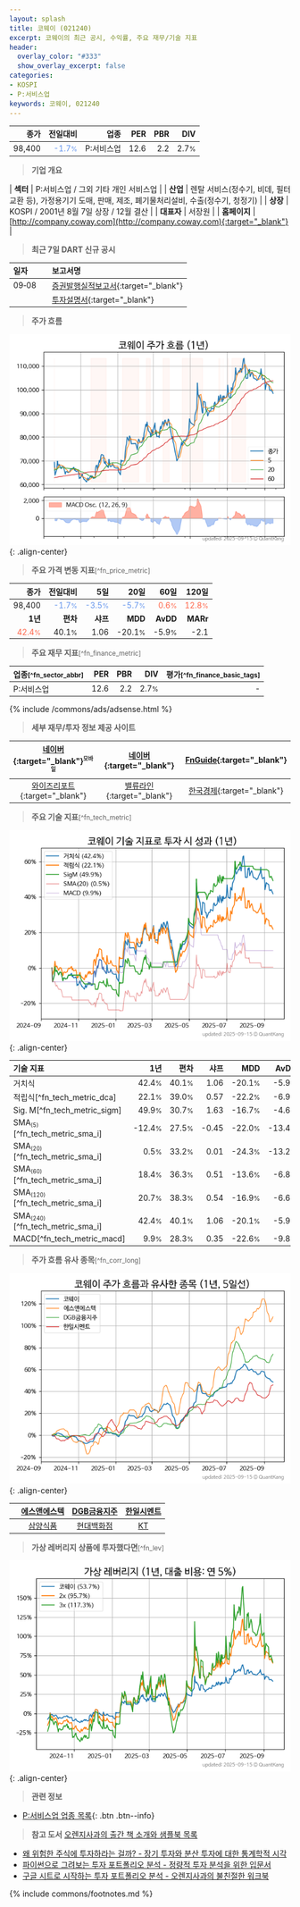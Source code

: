 ```yaml
---
layout: splash
title: 코웨이 (021240)
excerpt: 코웨이의 최근 공시, 수익률, 주요 재무/기술 지표
header:
  overlay_color: "#333"
  show_overlay_excerpt: false
categories:
- KOSPI
- P:서비스업
keywords: 코웨이, 021240
---
```


| **종가** | **전일대비** | **업종** | **PER** | **PBR** | **DIV** |
| -------: | -----------: | -------: | ------: | ------: | ------: |
| 98,400 | <span style="color: cornflowerblue">-1.7<small>%</small></span> | P:서비스업 | 12.6 | 2.2 | 2.7<small>%</small> |

<!-- more -->


> **기업 개요**<a id="company"></a>

| <span style="white-space:nowrap;">**섹터**</span> | P:서비스업 / 그외 기타 개인 서비스업 |
| <span style="white-space:nowrap;">**산업**</span> | 렌탈 서비스(정수기, 비데, 필터교환 등), 가정용기기 도매, 판매, 제조, 폐기물처리설비, 수출(정수기, 청정기) |
| <span style="white-space:nowrap;">**상장**</span> | KOSPI / 2001년 8월 7일 상장 / 12월 결산 |
| <span style="white-space:nowrap;">**대표자**</span> | 서장원 |
| <span style="white-space:nowrap;">**홈페이지**</span> | [http://company.coway.com](http://company.coway.com){:target="_blank"} |


> **최근 7일 DART 신규 공시**<a id="dart"></a>

| **일자** |      | **보고서명** |
| :------- | :--- | :----------- |
| 09&#x2011;08 | | [증권발행실적보고서](https://dart.fss.or.kr/dsaf001/main.do?rcpNo=20250908000241){:target="_blank"} |
|  | | [투자설명서](https://dart.fss.or.kr/dsaf001/main.do?rcpNo=20250908000010){:target="_blank"} |


> **주가 흐름**<a id="price"></a>

![021240](/stock/images/021240.png){: .align-center}


> **주요 가격 변동 지표**<small>[^fn_price_metric]</small>

| **종가** | **전일대비** | **5일** | **20일** | **60일** | **120일** |
| -------: | -----------: | ------: | -------: | -------: | --------: |
| 98,400 | <span style="color: cornflowerblue">-1.7<small>%</small></span> | <span style="color: cornflowerblue">-3.5<small>%</small></span> | <span style="color: cornflowerblue">-5.7<small>%</small></span> | <span style="color: tomato">0.6<small>%</small></span> | <span style="color: tomato">12.8<small>%</small></span> |
| **1년** | **편차** | **샤프** | **MDD** | **AvDD** | **MARr** |
| <span style="color: tomato">42.4<small>%</small></span> | 40.1<small>%</small> | 1.06 | -20.1<small>%</small> | -5.9<small>%</small> | -2.1 |


> **주요 재무 지표**<small>[^fn_finance_metric]</small>

| **업종**<small>[^fn_sector_abbr]</small> | **PER** | **PBR** | **DIV** | **평가**<small>[^fn_finance_basic_tags]</small> |
| :--------------------------------------- | ------: | ------: | ------: | ----------------------------------------------: |
| P:서비스업 | 12.6 | 2.2 | 2.7<small>%</small> | - |



{% include /commons/ads/adsense.html %}

> **세부 재무/투자 정보 제공 사이트**

| [네이버](https://m.stock.naver.com/domestic/stock/021240/finance/summary){:target="_blank"}<sup><small>모바일</small></sup> | [네이버](https://finance.naver.com/item/coinfo.naver?code=021240){:target="_blank"} | [FnGuide](https://comp.fnguide.com/SVO2/ASP/SVD_Invest.asp?gicode=A021240&MenuYn=Y){:target="_blank"} |
| :---: | :---: | :---: |
| [와이즈리포트](https://comp.wisereport.co.kr/company/c1040001.aspx?cmp_cd=021240){:target="_blank"} | [밸류라인](https://www.valueline.co.kr/finance/summary/021240){:target="_blank"} | [한국경제](https://markets.hankyung.com/stock/021240/financial-summary){:target="_blank"} |


> **주요 기술 지표**<small>[^fn_tech_metric]</small>


![021240](/stock/images/021240_tech.png){: .align-center}

| **기술 지표** | **1년** | **편차** | **샤프** | **MDD** | **AvDD** |
| :------------ | ------: | -----------: | -------: | ------: | -------: |
| 거치식 | 42.4<small>%</small> | 40.1<small>%</small> | 1.06 | -20.1<small>%</small> | -5.9<small>%</small> |
| 적립식[^fn_tech_metric_dca] | 22.1<small>%</small> | 39.0<small>%</small> | 0.57 | -22.2<small>%</small> | -6.9<small>%</small> |
| Sig. M[^fn_tech_metric_sigm] | 49.9<small>%</small> | 30.7<small>%</small> | 1.63 | -16.7<small>%</small> | -4.6<small>%</small> |
| SMA<small><sub>(5)</sub></small>[^fn_tech_metric_sma_i] | -12.4<small>%</small> | 27.5<small>%</small> | -0.45 | -22.0<small>%</small> | -13.4<small>%</small> |
| SMA<small><sub>(20)</sub></small>[^fn_tech_metric_sma_i] | 0.5<small>%</small> | 33.2<small>%</small> | 0.01 | -24.3<small>%</small> | -13.2<small>%</small> |
| SMA<small><sub>(60)</sub></small>[^fn_tech_metric_sma_i] | 18.4<small>%</small> | 36.3<small>%</small> | 0.51 | -13.6<small>%</small> | -6.8<small>%</small> |
| SMA<small><sub>(120)</sub></small>[^fn_tech_metric_sma_i] | 20.7<small>%</small> | 38.3<small>%</small> | 0.54 | -16.9<small>%</small> | -6.6<small>%</small> |
| SMA<small><sub>(240)</sub></small>[^fn_tech_metric_sma_i] | 42.4<small>%</small> | 40.1<small>%</small> | 1.06 | -20.1<small>%</small> | -5.9<small>%</small> |
| MACD[^fn_tech_metric_macd] | 9.9<small>%</small> | 28.3<small>%</small> | 0.35 | -22.6<small>%</small> | -9.8<small>%</small> |


> **주가 흐름 유사 종목**<a id="corr"></a><small>[^fn_corr_long]</small>

![021240](/stock/images/021240_corr.png){: .align-center}

|       | [에스앤에스텍](/101490/) | [DGB금융지주](/139130/) | [한일시멘트](/300720/) |
| :---: | :------------------------------------: | :------------------------------------: | :------------------------------------: |
|       | [삼양식품](/003230/) | [현대백화점](/069960/) | [KT](/030200/) |


> **가상 레버리지 상품에 투자했다면**<a id="2x"></a><small>[^fn_lev]</small>

![021240](/stock/images/021240_2x.png){: .align-center}


> **관련 정보**

- [P:서비스업 업종 목록](/stats/sector/kospi_업종_서비스업_종목/){: .btn .btn--info}

> **참고 도서** [오렌지사과의 출간 책 소개와 샘플북 목록](https://kongdori.tistory.com/691)

- [왜 위험한 주식에 투자하라는 걸까? - 장기 투자와 분산 투자에 대한 통계학적 시각](https://kongdori.tistory.com/421)
- [파이썬으로 그려보는 투자 포트폴리오 분석  - 정량적 투자 분석을 위한 입문서](https://kongdori.tistory.com/643)
- [구글 시트로 시작하는 투자 포트폴리오 분석 - 오렌지사과의 불친절한 워크북](https://kongdori.tistory.com/449)


{% include commons/footnotes.md %}